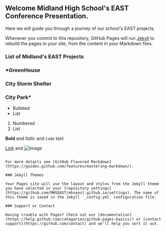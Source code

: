 ## Welcome Midland High School's EAST Conference Presentation.

Here we will guide you through a journey of our school's EAST projects.

Whenever you commit to this repository, GitHub Pages will run [Jekyll](https://jekyllrb.com/) to rebuild the pages in your site, from the content in your Markdown files.

### List of Midland's EAST Projects



### *GreenHouse
### City Storm Shelter
### City Park*

- Bulleted
- List

1. Numbered
2. List

**Bold** and _Italic_ and `Code` text

[Link](url) and ![Image](src)
```

For more details see [GitHub Flavored Markdown](https://guides.github.com/features/mastering-markdown/).

### Jekyll Themes

Your Pages site will use the layout and styles from the Jekyll theme you have selected in your [repository settings](https://github.com/MHSEAST/mhseast.github.io/settings). The name of this theme is saved in the Jekyll `_config.yml` configuration file.

### Support or Contact

Having trouble with Pages? Check out our [documentation](https://help.github.com/categories/github-pages-basics/) or [contact support](https://github.com/contact) and we’ll help you sort it out.
